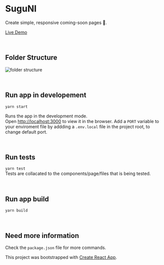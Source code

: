 # Sugu**NI**

Create simple, responsive coming-soon pages 🚀.

[Live Demo](https://)

&nbsp;

## Folder Structure

![folder structure](https://res.cloudinary.com/abolajibisiriyu/image/upload/v1606711696/suguni/Screenshot_2020-11-30_at_05.47.04.png)

&nbsp;

## Run app in developement

`yarn start`

Runs the app in the development mode.\
Open [http://localhost:3000](http://localhost:3000) to view it in the browser. Add a `PORT` variable to your enviroment file by addding a `.env.local` file in the project root, to change default port.

&nbsp;

## Run tests

`yarn test` \
Tests are collacated to the components/page/files that is being tested.

&nbsp;

## Run app build

`yarn build`

&nbsp;

## Need more information

Check the `package.json` file for more commands.

This project was bootstrapped with [Create React App](https://github.com/facebook/create-react-app).
